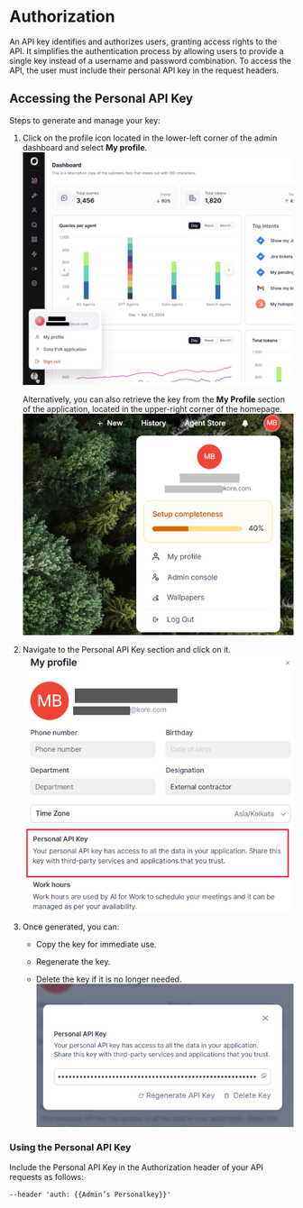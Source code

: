 # Authorization

An API key identifies and authorizes users, granting access rights to the API.
It simplifies the authentication process by allowing users to provide a single
key instead of a username and password combination. To access the API, the user
must include their personal API key in the request headers.

## Accessing the Personal API Key

Steps to generate and manage your key:

1.  Click on the profile icon located in the lower-left corner of the admin
    dashboard and select **My profile**.  
    ![](../apis/images/dashboard_profile.png)

    Alternatively, you can also retrieve the key from the **My Profile** section
    of the application, located in the upper-right corner of the
    homepage.![](../apis/images/app_profile.png)

2.  Navigate to the Personal API Key section and click on
    it.![](../apis/images/my_profile.png)

3.  Once generated, you can:

    -   Copy the key for immediate use.

    -   Regenerate the key.

    -   Delete the key if it is no longer
        needed.![](../apis/images/api_key.png)

### Using the Personal API Key

Include the Personal API Key in the Authorization header of your API requests as
follows:

```
--header 'auth: {{Admin’s Personalkey}}'

```
